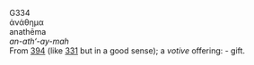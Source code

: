 <body>
  <p>G334<br>  ἀνάθημα  <br> anathēma  <br><i>an-ath‘-ay-mah </i><br>From <a href="g0394.htm">394</a> (like <a href="g0331.htm">331</a>  but in a good sense); a <i>votive</i> offering: - gift.<br></p>
 </body>